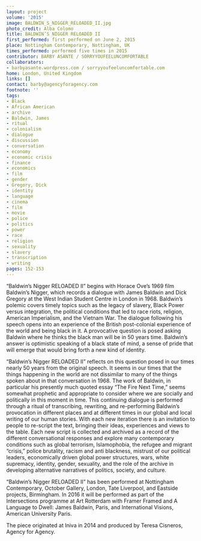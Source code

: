 ```yaml
---
layout: project
volume: '2015'
image: BALDWIN_S_NIGGER_RELOADED_II.jpg
photo_credit: Alba Colomo
title: BALDWIN’S NIGGER RELOADED II
first_performed: first performed on June 2, 2015
place: Nottingham Contemporary, Nottingham, UK
times_performed: performed five times in 2015
contributor: BARBY ASANTE / SORRYYOUFEELUNCOMFORTABLE
collaborators:
- barbyasante.wordpress.com / sorryyoufeeluncomfortable.com
home: London, United Kingdom
links: []
contact: barby@agencyforagency.com
footnote: ''
tags:
- Black
- African American
- archive
- Baldwin, James
- ritual
- colonialism
- dialogue
- discussion
- conversation
- economy
- economic crisis
- finance
- economics
- film
- gender
- Gregory, Dick
- identity
- language
- cinema
- film
- movie
- police
- politics
- power
- race
- religion
- sexuality
- slavery
- transcription
- writing
pages: 152-153
---
```


“Baldwin’s Nigger RELOADED II” begins with Horace Ove’s 1969 film Baldwin’s Nigger, which records a dialogue with James Baldwin and Dick Gregory at the West Indian Student Centre in London in 1968. Baldwin’s polemic covers timely topics such as the legacy of slavery, Black Power versus integration, the political conditions that led to race riots, religion, American Imperialism, and the Vietnam War. The dialogue following his speech opens into an experience of the British post-colonial experience of the world and being black in it. A provocative question is posed asking Baldwin where he thinks the black man will be in 50 years time. Baldwin’s answer is optimistic speaking of a black state of mind, a sense of pride that will emerge that would bring forth a new kind of identity.

“Baldwin’s Nigger RELOADED II” reflects on this question posed in our times nearly 50 years from the original speech. It seems in our times that the things happening in the world are not dissimilar to many of the things spoken about in that conversation in 1968. The work of Baldwin, in particular his presently much quoted essay “The Fire Next Time,” seems somewhat prophetic and appropriate to consider where we are socially and politically in this moment in time. This continuing dialogue is performed through a ritual of transcribing, rewriting, and re-performing Baldwin’s provocation in different places and at different times in our global and local writing of our human stories. With each new iteration there is an invitation to people to re-script the text, bringing their ideas, experiences and views to the table. Each new script is collected and archived as a record of the different conversational responses and explore many contemporary conditions such as global terrorism, Islamophobia, the refugee and migrant “crisis,” police brutality, racism and anti blackness, mistrust of our political leaders, economically driven global power structures, wars, white supremacy, identity, gender, sexuality, and the role of the archive in developing alternative narratives of politics, society, and culture.

“Baldwin’s Nigger RELOADED II” has been performed at Nottingham Contemporary, October Gallery, London, Tate Liverpool, and Eastside projects, Birmingham. In 2016 it will be performed as part of the Intersections programme at Art Rotterdam with Framer Framed and A Language to Dwell: James Baldwin, Paris, and International Visions, American University Paris.

The piece originated at Iniva in 2014 and produced by Teresa Cisneros, Agency for Agency.
